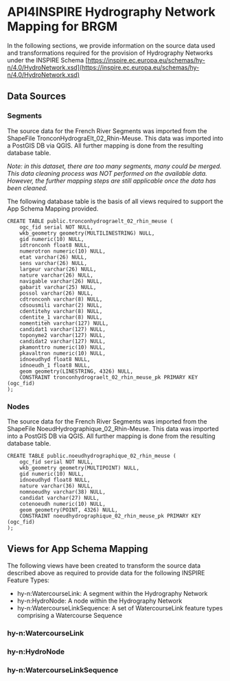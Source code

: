 # API4INSPIRE Hydrography Network Mapping for BRGM

In the following sections, we provide information on the source data used and transformations required for the provision of Hydrography Networks under the INSPIRE Schema [https://inspire.ec.europa.eu/schemas/hy-n/4.0/HydroNetwork.xsd](https://inspire.ec.europa.eu/schemas/hy-n/4.0/HydroNetwork.xsd)

## Data Sources

### Segments

The source data for the French River Segments was imported from the ShapeFile TronconHydrograElt_02_Rhin-Meuse. This data was imported into a PostGIS DB via QGIS. 
All further mapping is done from the resulting database table.

*Note: in this dataset, there are too many segments, many could be merged. This data cleaning process was NOT performed on the available data. 
However, the further mapping steps are still applicable once the data has been cleaned.*

The following database table is the basis of all views required to support the App Schema Mapping provided.
```
CREATE TABLE public.tronconhydrograelt_02_rhin_meuse (
	ogc_fid serial NOT NULL,
	wkb_geometry geometry(MULTILINESTRING) NULL,
	gid numeric(10) NULL,
	idtronconh float8 NULL,
	numerotron numeric(10) NULL,
	etat varchar(26) NULL,
	sens varchar(26) NULL,
	largeur varchar(26) NULL,
	nature varchar(26) NULL,
	navigable varchar(26) NULL,
	gabarit varchar(25) NULL,
	possol varchar(26) NULL,
	cdtronconh varchar(8) NULL,
	cdsousmili varchar(2) NULL,
	cdentitehy varchar(8) NULL,
	cdentite_1 varchar(8) NULL,
	nomentiteh varchar(127) NULL,
	candidat1 varchar(127) NULL,
	toponyme2 varchar(127) NULL,
	candidat2 varchar(127) NULL,
	pkamonttro numeric(10) NULL,
	pkavaltron numeric(10) NULL,
	idnoeudhyd float8 NULL,
	idnoeudh_1 float8 NULL,
	geom geometry(LINESTRING, 4326) NULL,
	CONSTRAINT tronconhydrograelt_02_rhin_meuse_pk PRIMARY KEY (ogc_fid)
);
```

### Nodes

The source data for the French River Segments was imported from the ShapeFile NoeudHydrographique_02_Rhin-Meuse. This data was imported into a PostGIS DB via QGIS. 
All further mapping is done from the resulting database table.

```
CREATE TABLE public.noeudhydrographique_02_rhin_meuse (
	ogc_fid serial NOT NULL,
	wkb_geometry geometry(MULTIPOINT) NULL,
	gid numeric(10) NULL,
	idnoeudhyd float8 NULL,
	nature varchar(36) NULL,
	nomnoeudhy varchar(38) NULL,
	candidat varchar(27) NULL,
	cotenoeudh numeric(10) NULL,
	geom geometry(POINT, 4326) NULL,
	CONSTRAINT noeudhydrographique_02_rhin_meuse_pk PRIMARY KEY (ogc_fid)
);
```

## Views for App Schema Mapping

The following views have been created to transform the source data described above as required to provide data for the following INSPIRE Feature Types:
* hy-n:WatercourseLink: A segment within the Hydrography Network
* hy-n:HydroNode: A node within the Hydrography Network
* hy-n:WatercourseLinkSequence: A set of WatercourseLink feature types comprising a Watercourse Sequence

### hy-n:WatercourseLink

### hy-n:HydroNode

### hy-n:WatercourseLinkSequence


